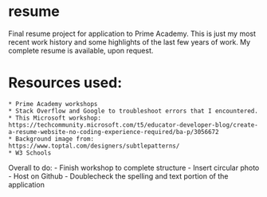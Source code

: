 # resume
Final resume project for application to Prime Academy.
This is just my most recent work history and some highlights of the last few years of work. My complete resume is available, upon request.

# Resources used:
    * Prime Academy workshops
    * Stack Overflow and Google to troubleshoot errors that I encountered.
    * This Microsoft workshop: https://techcommunity.microsoft.com/t5/educator-developer-blog/create-a-resume-website-no-coding-experience-required/ba-p/3056672 
    * Background image from: https://www.toptal.com/designers/subtlepatterns/
    * W3 Schools
   



Overall to do:
    - Finish workshop to complete structure
    - Insert circular photo
    - Host on Github
    - Doublecheck the spelling and text portion of the application
